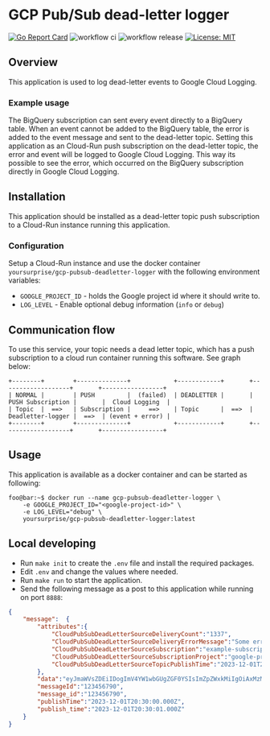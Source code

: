 # GCP Pub/Sub dead-letter logger
[![Go Report Card](https://goreportcard.com/badge/github.com/YourSurpriseCom/gcp-pubsub-deadletter-logger)](https://goreportcard.com/report/github.com/YourSurpriseCom/gcp-pubsub-deadletter-logger) 
![workflow ci](https://github.com/YourSurpriseCom/gcp-pubsub-deadletter-logger/actions/workflows/ci.yml/badge.svg)
![workflow release ](https://github.com/YourSurpriseCom/gcp-pubsub-deadletter-logger/actions/workflows/release.yml/badge.svg)
[![License: MIT](https://img.shields.io/badge/License-MIT-yellow.svg)](https://opensource.org/licenses/MIT)

## Overview
This application is used to log dead-letter events to Google Cloud Logging. 

### Example usage
The BigQuery subscription can sent every event directly to a BigQuery table. 
When an event cannot be added to the BigQuery table, the error is added to the event message and sent to the dead-letter topic.
Setting this application as an Cloud-Run push subscription on the dead-letter topic, the error and event will be logged to Google Cloud Logging.
This way its possible to see the error, which occurred on the BigQuery subscription directly in Google Cloud Logging.

## Installation
This application should be installed as a dead-letter topic push subscription to a Cloud-Run instance running this application.

### Configuration
Setup a Cloud-Run instance and use the docker container `yoursurprise/gcp-pubsub-deadletter-logger` with the following environment variables:

* `GOOGLE_PROJECT_ID` - holds the Google project id where it should write to.
* `LOG_LEVEL` - Enable optional debug information (`info` or `debug`)


## Communication flow
To use this service, your topic needs a dead letter topic, which has a push subscription to a cloud run container running this software. See graph below:

```
+--------+        +--------------+            +------------+       +-------------------+       +-----------------+
| NORMAL |        | PUSH         |  (failed)  | DEADLETTER |       | PUSH Subscription |       |  Cloud Logging  |
| Topic  |  ==>   | Subscription |     ==>    | Topic      |  ==>  | Deadletter-logger |  ==>  | (event + error) |
+--------+        +--------------+            +------------+       +-------------------+       +-----------------+ 
```

## Usage
This application is available as a docker container and can be started as following:

```shell
foo@bar:~$ docker run --name gcp-pubsub-deadletter-logger \
    -e GOOGLE_PROJECT_ID="<google-project-id>" \
    -e LOG_LEVEL="debug" \
    yoursurprise/gcp-pubsub-deadletter-logger:latest
```

## Local developing
* Run `make init` to create the `.env` file and install the required packages.
* Edit `.env` and change the values where needed.
* Run `make run` to start the application.
* Send the following message as a post to this application while running on port `8888`:

```json
{
    "message":  {
        "attributes":{
            "CloudPubSubDeadLetterSourceDeliveryCount":"1337", 
            "CloudPubSubDeadLetterSourceDeliveryErrorMessage":"Some error occured, which why this message is now a deadletter", 
            "CloudPubSubDeadLetterSourceSubscription":"example-subscription", 
            "CloudPubSubDeadLetterSourceSubscriptionProject":"google-project-id", 
            "CloudPubSubDeadLetterSourceTopicPublishTime":"2023-12-01T20:30:00.000+00:00" 
        }, 
        "data":"eyJmaWVsZDEiIDogImV4YW1wbGUgZGF0YSIsImZpZWxkMiIgOiAxMzM3LCAiZmllbGQzIiA6ICJ0aGlzIG1lc3NhZ2Ugc2hvdWxkIGJlIHJlYWRhYmxlIGluc2lkZSB0aGUgZ29vZ2xlIGNsb3VkIGxvZyJ9", 
        "messageId":"123456790", 
        "message_id":"123456790", 
        "publishTime":"2023-12-01T20:30:00.000Z", 
        "publish_time":"2023-12-01T20:30:01.000Z"
    }
}
```
